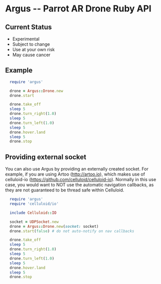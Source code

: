 # Argus -- Parrot AR Drone Ruby API

## Current Status

* Experimental
* Subject to change
* Use at your own risk
* May cause cancer

## Example

```ruby
  require 'argus'

  drone = Argus::Drone.new
  drone.start

  drone.take_off
  sleep 5
  drone.turn_right(1.0)
  sleep 5
  drone.turn_left(1.0)
  sleep 5
  drone.hover.land
  sleep 5
  drone.stop
```

## Providing external socket

You can also use Argus by providing an externally created socket. For example, if you are using Artoo (http://artoo.io), which makes use of celluloid-io (https://github.com/celluloid/celluloid-io). Normally in this use case, you would want to NOT use the automatic navigation callbacks, as they are not guaranteed to be thread safe within Celluloid.

```ruby
  require 'argus'
  require 'celluloid/io'

  include Celluloid::IO

  socket = UDPSocket.new
  drone = Argus::Drone.new(socket: socket)
  drone.start(false) # do not auto-notify on nav callbacks

  drone.take_off
  sleep 5
  drone.turn_right(1.0)
  sleep 5
  drone.turn_left(1.0)
  sleep 5
  drone.hover.land
  sleep 5
  drone.stop
```

